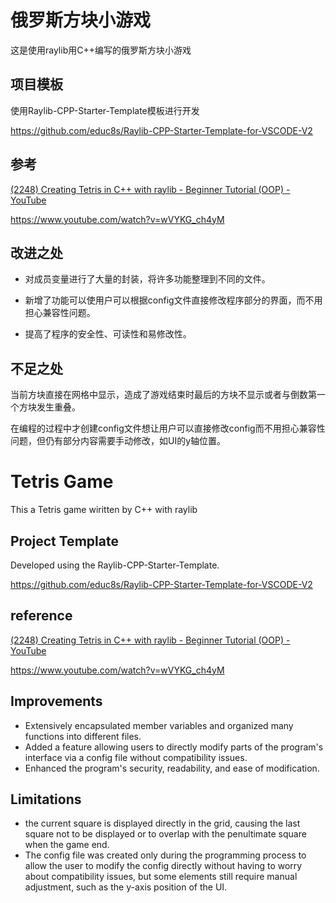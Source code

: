 # 俄罗斯方块小游戏

这是使用raylib用C++编写的俄罗斯方块小游戏

## 项目模板

使用Raylib-CPP-Starter-Template模板进行开发

https://github.com/educ8s/Raylib-CPP-Starter-Template-for-VSCODE-V2

## 参考

[(2248) Creating Tetris in C++ with raylib - Beginner Tutorial (OOP) - YouTube](https://www.youtube.com/watch?v=wVYKG_ch4yM)

https://www.youtube.com/watch?v=wVYKG_ch4yM

## 改进之处

* 对成员变量进行了大量的封装，将许多功能整理到不同的文件。
* 新增了功能可以使用户可以根据config文件直接修改程序部分的界面，而不用担心兼容性问题。

* 提高了程序的安全性、可读性和易修改性。

## 不足之处

当前方块直接在网格中显示，造成了游戏结束时最后的方块不显示或者与倒数第一个方块发生重叠。

在编程的过程中才创建config文件想让用户可以直接修改config而不用担心兼容性问题，但仍有部分内容需要手动修改，如UI的y轴位置。

# Tetris Game

This a Tetris game wiritten by C++ with raylib

## Project Template

Developed using the Raylib-CPP-Starter-Template.

https://github.com/educ8s/Raylib-CPP-Starter-Template-for-VSCODE-V2

## reference

[(2248) Creating Tetris in C++ with raylib - Beginner Tutorial (OOP) - YouTube](https://www.youtube.com/watch?v=wVYKG_ch4yM)

https://www.youtube.com/watch?v=wVYKG_ch4yM

## Improvements

* Extensively encapsulated member variables and organized many functions into different files.
* Added a feature allowing users to directly modify parts of the program's interface via a config file without compatibility issues.
* Enhanced the program's security, readability, and ease of modification.

## Limitations

* the current square is displayed directly in the grid, causing the last square not to be displayed or to overlap with the penultimate square when the game end.
* The config file was created only during the programming process to allow the user to modify the config directly without having to worry about compatibility issues, but some elements still require manual adjustment, such as the y-axis position of the UI.
